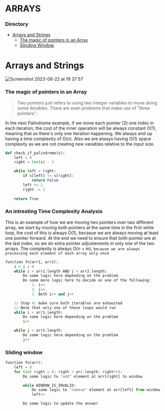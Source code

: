 # ARRAYS

### Directory
- [Arrays and Strings](https://github.com/daniel-enqz/daniel-enqz/blob/main/PROGRAMMING_COURSE💙/🐬DATA_STRUCTURES/README.md#arrays-and-strings)
    - [The magic of pointers in an Array](https://github.com/daniel-enqz/daniel-enqz/blob/main/PROGRAMMING_COURSE💙/🐬DATA_STRUCTURES/README.md#The-magic-of-pointers-in-an-Array)
    - [Slinding Window](https://github.com/daniel-enqz/daniel-enqz/blob/main/PROGRAMMING_COURSE💙/🐬DATA_STRUCTURES/README.md#Sliding-window)

# Arrays and Strings
![Screenshot 2023-08-22 at 19 37 57](https://github.com/daniel-enqz/daniel-enqz/assets/72522628/011ba3fd-ccbc-40e6-8850-43ccba3894a5)

### The magic of pointers in an Array
> Two pointers just refers to using two integer variables to move along some iterables. There are even problems that make use of "three pointers".

In the next Palindrome example, if we move each pointer (2) one index in each iteration, the cost of the inner operation will be always constant O(1), meaning that as there's only one iteration happening. We always end up having a time complexity of O(n).
Also we are always having O(1) space complexity as we are not creating new varaibles relative to the input size.

```python
def check_if_palindrome(s):
    left = 0
    right = len(s) - 1

    while left < right:
        if s[left] != s[right]:
            return False
        left += 1
        right -= 1
    
    return True
```

### An intresting Time Complexity Analysis

This is an example of how we are moving two pointers over two different array, we start by moving both pointers at the same time in the first while loop, the cost of this is always O(1), becasue we are always moving at least one pointer forward.
At the end we need to ensure that both pointer are at the last index, so we do extra pointer adjustements in only one of the two arrays.
The complexity is always O(n + m), `because we are always processing each element of each array only once`


```python
function fn(arr1, arr2):
    i = j = 0
    while i < arr1.length AND j < arr2.length:
        Do some logic here depending on the problem
        Do some more logic here to decide on one of the following:
            1. i++
            2. j++
            3. Both i++ and j++

    // Step 4: make sure both iterables are exhausted
    // Note that only one of these loops would run
    while i < arr1.length:
        Do some logic here depending on the problem
        i++

    while j < arr2.length:
        Do some logic here depending on the problem
        j++
```

### Sliding window

```python
function fn(arr):
    left = 0
    for (int right = 0; right < arr.length; right++):
        Do some logic to "add" element at arr[right] to window

        while WINDOW_IS_INVALID:
            Do some logic to "remove" element at arr[left] from window
            left++

        Do some logic to update the answer
```


